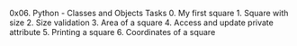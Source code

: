 0x06. Python - Classes and Objects
	Tasks
		0. My first square
		1. Square with size
		2. Size validation
		3. Area of a square
		4. Access and update private attribute
		5. Printing a square
		6. Coordinates of a square
